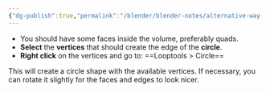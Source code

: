 ```yaml
---
{"dg-publish":true,"permalink":"/blender/blender-notes/alternative-way-of-cutting-a-circle-hole-inside-a-surface/","noteIcon":""}
---
```


- You should have some faces inside the volume, preferably quads. 
- **Select** the **vertices** that should create the edge of the **circle**.
- **Right click** on the vertices and go to: 
	==Looptools > Circle==

This will create a circle shape with the available vertices. If necessary, you can rotate it slightly for the faces and edges to look nicer. 